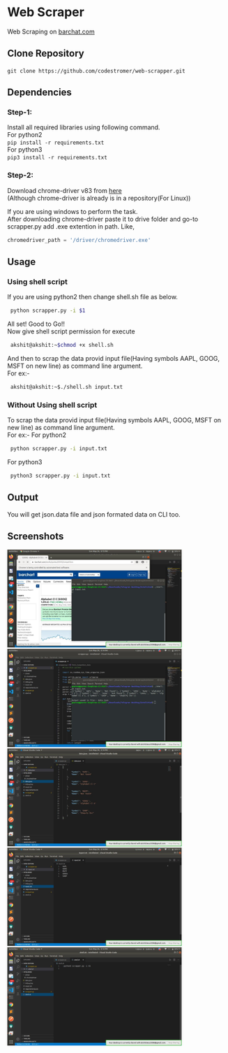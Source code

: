 # Web Scraper

Web Scraping on [barchat.com](https://www.barchart.com/stocks/quotes/GOOG/competitors)

## Clone Repository
```git clone https://github.com/codestromer/web-scrapper.git```

## Dependencies
### Step-1:
Install all required libraries using following command.<br/>
For python2<br/>
```pip install -r requirements.txt```<br/>
For python3<br/>
```pip3 install -r requirements.txt```<br/>

### Step-2:
Download chrome-driver v83 from [here](https://chromedriver.storage.googleapis.com/index.html?path=83.0.4103.39/)<br/>
(Although chrome-driver is already is in a repository(For Linux))

If you are using windows to perform the task.<br/>
After downloading chrome-driver paste it to drive folder and go-to scrapper.py add .exe extention in path. Like,

```python
chromedriver_path = '/driver/chromedriver.exe'
```

## Usage
### Using shell script
If you are using python2 then change shell.sh file as below.
```bash
 python scrapper.py -i $1
```
All set! Good to Go!!<br/>
Now give shell script permission for execute<br/>
```bash
 akshit@akshit:~$chmod +x shell.sh
```
And then to scrap the data provid input file(Having symbols AAPL, GOOG, MSFT on new line) as command line argument.<br/>
For ex:-
```bash
 akshit@akshit:~$./shell.sh input.txt
```

### Without Using shell script
To scrap the data provid input file(Having symbols AAPL, GOOG, MSFT on new line) as command line argument.<br/>
For ex:-
For python2
```bash
 python scrapper.py -i input.txt
```
For python3
```bash
 python3 scrapper.py -i input.txt
```

## Output
You will get json.data file and json formated data on CLI too.

## Screenshots
<img src="https://github.com/codestromer/web-scrapper/blob/master/Screenshot/1.jpg" width="400">

<img src="https://github.com/codestromer/web-scrapper/blob/master/Screenshot/2.jpg" width="400">

<img src="https://github.com/codestromer/web-scrapper/blob/master/Screenshot/3.jpg" width="400">

<img src="https://github.com/codestromer/web-scrapper/blob/master/Screenshot/4.jpg" width="400">

<img src="https://github.com/codestromer/web-scrapper/blob/master/Screenshot/5.jpg" width="400">
